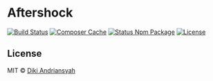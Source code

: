 # Aftershock

[![Build Status](https://api.travis-ci.org/dikiaap/aftershock.svg)](https://travis-ci.org/dikiaap/aftershock)
[![Composer Cache](https://shield.with.social/cc/github/dikiaap/aftershock/master.svg)](https://packagist.org/packages/laravel/framework)
[![Status Npm Package](https://david-dm.org/dikiaap/aftershock.svg)](https://david-dm.org/dikiaap/aftershock)
[![License](https://img.shields.io/badge/license-MIT-blue.svg)](https://github.com/dikiaap/aftershock)

## License

MIT © [Diki Andriansyah](https://dikiaap.id)